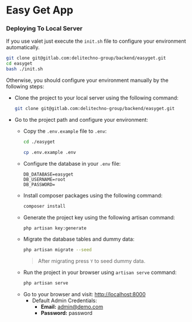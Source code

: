 # Easy Get App

### Deploying To Local Server
If you use valet just execute the `init.sh` file to configure your environment automatically.
```bash
git clone git@gitlab.com:delitechno-group/backend/easyget.git
cd easyget
bash ./init.sh
```
Otherwise, you should configure your environment manually by the following steps:

- Clone the project to your local server using the following command:
    ```bash
    git clone git@gitlab.com:delitechno-group/backend/easyget.git
    ```

- Go to the project path and configure your environment:
    - Copy the `.env.example` file to `.env`:
        ```bash
        cd ./easyget
    
        cp .env.example .env
        ```
    - Configure the database in your `.env` file:
        ```dotenv
        DB_DATABASE=easyget
        DB_USERNAME=root
        DB_PASSWORD=
        ```
    - Install composer packages using the following command:
        ```bash
        composer install
        ```
    - Generate the project key using the following artisan command:
        ```bash
        php artisan key:generate
        ```
    - Migrate the database tables and dummy data:
        ```bash
        php artisan migrate --seed
        ```
        > After migrating press `Y` to seed dummy data.
    - Run the project in your browser using `artisan serve` command:
        ```bash
        php artisan serve
        ```
    - Go to your browser and visit: [http://localhost:8000](http://localhost:8000)
        - Default Admin  Credentials:
            - **Email:** admin@demo.com
            - **Password:** password